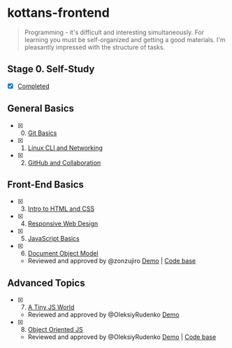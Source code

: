 # kottans-frontend

> Programming - it's difficult and interesting simultaneously. For learning you must be self-organized and getting a good materials. I'm pleasantly impressed with the structure of tasks.

## Stage 0. Self-Study

 - [x] [Completed](task_self_study/self_study.md)

## General Basics

 - [x] 0. [Git Basics](task_git_and_github/git_and_github.md)
 - [x] 1. [Linux CLI and Networking](task_linux_cli/linux_cli.md)
 - [x] 2. [GitHub and Collaboration](task_git_collaboration/git_collaboration.md)

## Front-End Basics

 - [x] 3. [Intro to HTML and CSS](task_html_css_intro/html_css.md) 
 - [x] 4. [Responsive Web Design](task_responsive_web_design/responsive.md)
 - [x] 5. [JavaScript Basics](task_js_basics/js_basics.md)
 - [x] 6. [Document Object Model](task_js_dom/js_dom.md)
    - Reviewed and approved by @zonzujiro
    [Demo](https://o-msh.github.io/kottans-frontend/practice/js-dom/) | [Code base](https://github.com/o-msh/kottans-frontend/tree/master/practice/js-dom)

## Advanced Topics

  - [x] 7. [A Tiny JS World](https://github.com/o-msh/a-tiny-JS-world)
    - Reviewed and approved by @OleksiyRudenko
    [Demo](https://o-msh.github.io/a-tiny-JS-world/)
  - [x] 8. [Object Oriented JS](task_js_oop/js-oop.md)
    - Reviewed and approved by @OleksiyRudenko
    [Demo](https://o-msh.github.io/frontend-nanodegree-arcade-game/) | [Code base](https://github.com/o-msh/frontend-nanodegree-arcade-game)